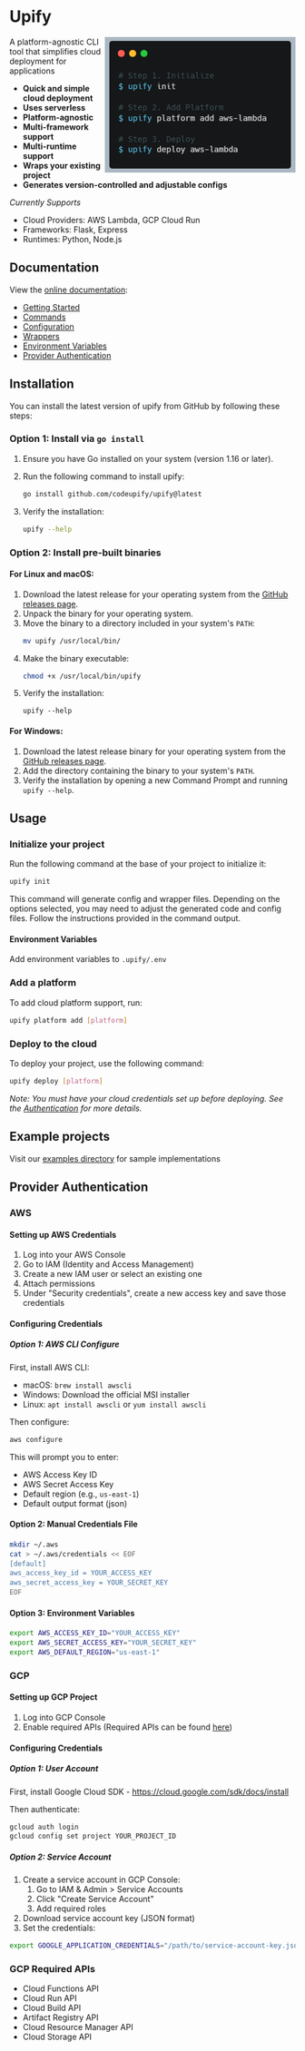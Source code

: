 # Upify

<img align="right" src="docs/assets/carbon.png" />

A platform-agnostic CLI tool that simplifies cloud deployment for applications

- **Quick and simple cloud deployment**
- **Uses serverless**
- **Platform-agnostic**
- **Multi-framework support**
- **Multi-runtime support**
- **Wraps your existing project**
- **Generates version-controlled and adjustable configs**

*Currently Supports*
- Cloud Providers: AWS Lambda, GCP Cloud Run
- Frameworks: Flask, Express
- Runtimes: Python, Node.js

## Documentation

View the [online documentation](https://codeupify.github.io/upify):

* [Getting Started](https://codeupify.github.io/upify/getting-started)
* [Commands](https://codeupify.github.io/upify/commands)  
* [Configuration](https://codeupify.github.io/upify/configuration)
* [Wrappers](https://codeupify.github.io/upify/wrappers)
* [Environment Variables](https://codeupify.github.io/upify/environment-variables)
* [Provider Authentication](#provider-authentication)

## Installation

You can install the latest version of upify from GitHub by following these steps:

### Option 1: Install via `go install`
1. Ensure you have Go installed on your system (version 1.16 or later).
2. Run the following command to install upify:

   ```bash
   go install github.com/codeupify/upify@latest
   ```
3. Verify the installation:

    ```bash
    upify --help
    ```

### Option 2: Install pre-built binaries

#### For Linux and macOS:
1. Download the latest release for your operating system from the [GitHub releases page](https://github.com/codeupify/upify/releases).
2. Unpack the binary for your operating system.
3. Move the binary to a directory included in your system's `PATH`:
    ```bash
    mv upify /usr/local/bin/
    ```
4. Make the binary executable:
    ```bash
    chmod +x /usr/local/bin/upify
    ```
5. Verify the installation:
    ```
    upify --help
    ```

#### For Windows:
1. Download the latest release binary for your operating system from the [GitHub releases page](https://github.com/codeupify/upify/releases).
2. Add the directory containing the binary to your system's `PATH`.
3. Verify the installation by opening a new Command Prompt and running `upify --help`.


## Usage

### Initialize your project

Run the following command at the base of your project to initialize it:

```bash
upify init
```

This command will generate config and wrapper files. Depending on the options selected, you may need to adjust the generated code and config files. Follow the instructions provided in the command output.

#### Environment Variables

Add environment variables to `.upify/.env`

### Add a platform

To add cloud platform support, run:

```bash
upify platform add [platform]
```

### Deploy to the cloud

To deploy your project, use the following command:

```bash
upify deploy [platform]
```

*Note: You must have your cloud credentials set up before deploying. See the [Authentication](#provider-authentication) for more details.*

## Example projects

Visit our [examples directory](https://github.com/codeupify/upify/tree/main/examples) for sample implementations

## Provider Authentication

### AWS

#### Setting up AWS Credentials

1. Log into your AWS Console
2. Go to IAM (Identity and Access Management)
3. Create a new IAM user or select an existing one
4. Attach permissions
5. Under "Security credentials", create a new access key and save those credentials

#### Configuring Credentials

##### Option 1: AWS CLI Configure

First, install AWS CLI:

- macOS: ```brew install awscli```
- Windows: Download the official MSI installer
- Linux: ```apt install awscli``` or ```yum install awscli```

Then configure:
```bash
aws configure
```

This will prompt you to enter:
- AWS Access Key ID
- AWS Secret Access Key
- Default region (e.g., `us-east-1`)
- Default output format (json)

#### Option 2: Manual Credentials File

```bash
mkdir ~/.aws
cat > ~/.aws/credentials << EOF
[default]
aws_access_key_id = YOUR_ACCESS_KEY
aws_secret_access_key = YOUR_SECRET_KEY
EOF
```

#### Option 3: Environment Variables

```bash
export AWS_ACCESS_KEY_ID="YOUR_ACCESS_KEY"
export AWS_SECRET_ACCESS_KEY="YOUR_SECRET_KEY"
export AWS_DEFAULT_REGION="us-east-1"
```

### GCP

#### Setting up GCP Project
1. Log into GCP Console
2. Enable required APIs (Required APIs can be found [here](#gcp-required-apis))

#### Configuring Credentials

##### Option 1: User Account
First, install Google Cloud SDK - https://cloud.google.com/sdk/docs/install

Then authenticate:
```bash
gcloud auth login
gcloud config set project YOUR_PROJECT_ID
```
##### Option 2: Service Account
1. Create a service account in GCP Console:
    1. Go to IAM & Admin > Service Accounts
    2. Click "Create Service Account"
    3. Add required roles
2. Download service account key (JSON format)
3. Set the credentials:

```bash
export GOOGLE_APPLICATION_CREDENTIALS="/path/to/service-account-key.json"
```

### GCP Required APIs

- Cloud Functions API
- Cloud Run API
- Cloud Build API
- Artifact Registry API
- Cloud Resource Manager API
- Cloud Storage API
